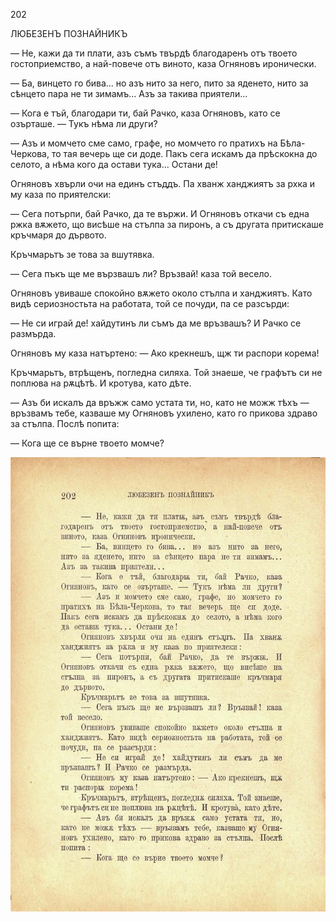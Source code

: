 ﻿202

ЛЮБЕЗЕНЪ ПОЗНАЙНИКЪ

— Не, кажи да ти плати, азъ съмъ твърдѣ благодаренъ отъ твоето гостоприемство, а най-повече отъ виното, каза Огняновъ иронически.

— Ба, винцето го бива... но азъ нито за него, пито за яденето, нито за сѣнцето пара не ти зимамъ... Азъ за такива приятели...

— Кога е тъй, благодари ти, бай Рачко, каза Огняновъ, като се озърташе. — Тукъ нѣма ли други?

— Азъ и момчето сме само, графе, но момчето го пратихъ на Бѣла-Черкова, то тая вечерь ще си доде. Пакъ сега искамъ да прѣскокна до селото, а нѣма кого да остави тука... Остани де!

Огняновъ хвърли очи на единъ стъддъ. Па хванж ханджиятъ за рхка и му каза по приятелски:

— Сега потърпи, бай Рачко, да те вържи. И Огняновъ откачи съ една ржка вѫжето, що висѣше на стълпа за пиронъ, а съ другата притискаше кръчмаря до дървото.

Кръчмарьтъ зе това за вшутявка.

— Сега пъкъ ще ме вързвашъ ли? Връзвай! каза той весело.

Огняновъ увиваше спокойно вѫжето около стълпа и ханджиятъ. Като видѣ сериозностьта на работата, той се почуди, па се разсърди:

— Не си играй де! хайдутинъ ли съмъ да ме връзвашъ? И Рачко се размърда.

Огняновъ му каза натъртено: — Ако крекнешъ, щж ти распори корема!

Кръчмарьтъ, втрѣщенъ, погледна силяха. Той знаеше, че графътъ си не поплюва на рѫцѣтѣ. И кротува, като дѣте.

— Азъ би искалъ да връжж само устата ти, но, като не можж тѣхъ — връзвамъ тебе, казваше му Огняновъ ухилено, като го прикова здраво за стълпа. Послѣ попита:

— Кога ще се върне твоето момче?

![original](images/229.jpg)


